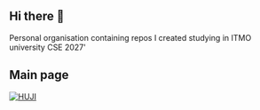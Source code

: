 ## Hi there 👋

Personal organisation containing repos I created studying in ITMO university CSE 2027'

## Main page

[![HUJI](https://img.shields.io/badge/GitHub-Hujim0-181717?style=for-the-badge&logo=github )](https://github.com/Hujim0 )

<!--

**Here are some ideas to get you started:**

🙋‍♀️ A short introduction - what is your organization all about?
🌈 Contribution guidelines - how can the community get involved?
👩‍💻 Useful resources - where can the community find your docs? Is there anything else the community should know?
🍿 Fun facts - what does your team eat for breakfast?
🧙 Remember, you can do mighty things with the power of [Markdown](https://docs.github.com/github/writing-on-github/getting-started-with-writing-and-formatting-on-github/basic-writing-and-formatting-syntax)
-->

